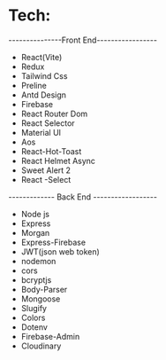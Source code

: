 # Tech:
---------------Front End-----------------
 * React(Vite)
 * Redux
 * Tailwind Css
 * Preline
 * Antd Design
 * Firebase
 * React Router Dom
 * React Selector
 * Material UI
 * Aos
 * React-Hot-Toast
 * React Helmet Async
 * Sweet Alert 2
 * React -Select

 ------------- Back End ------------------
 
 * Node js
 * Express
 * Morgan
 * Express-Firebase
 * JWT(json web token)
 * nodemon
 * cors
 * bcryptjs
 * Body-Parser
 * Mongoose
 * Slugify
 * Colors
 * Dotenv
 * Firebase-Admin
 * Cloudinary
